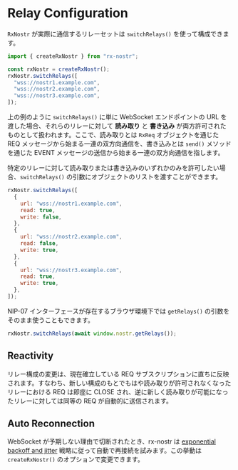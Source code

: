 # Relay Configuration

`RxNostr` が実際に通信するリレーセットは `switchRelays()` を使って構成できます。

```js
import { createRxNostr } from "rx-nostr";

const rxNostr = createRxNostr();
rxNostr.switchRelays([
  "wss://nostr1.example.com",
  "wss://nostr2.example.com",
  "wss://nostr3.example.com",
]);
```

上の例のように `switchRelays()` に単に WebSocket エンドポイントの URL を渡した場合、それらのリレーに対して **読み取り** と **書き込み** が両方許可されたものとして扱われます。ここで、読み取りとは `RxReq` オブジェクトを通じた REQ メッセージから始まる一連の双方向通信を、書き込みとは `send()` メソッドを通じた EVENT メッセージの送信から始まる一連の双方向通信を指します。

特定のリレーに対して読み取りまたは書き込みのいずれかのみを許可したい場合、`switchRelays()` の引数にオブジェクトのリストを渡すことができます。

```js
rxNostr.switchRelays([
  {
    url: "wss://nostr1.example.com",
    read: true,
    write: false,
  },
  {
    url: "wss://nostr2.example.com",
    read: false,
    write: true,
  },
  {
    url: "wss://nostr3.example.com",
    read: true,
    write: true,
  },
]);
```

NIP-07 インターフェースが存在するブラウザ環境下では `getRelays()` の引数をそのまま使うこともできます。

```js
rxNostr.switchRelays(await window.nostr.getRelays());
```

## Reactivity

リレー構成の変更は、現在確立している REQ サブスクリプションに直ちに反映されます。すなわち、新しい構成のもとでもはや読み取りが許可されなくなったリレーにおける REQ は即座に CLOSE され、逆に新しく読み取りが可能になったリレーに対しては同等の REQ が自動的に送信されます。

## Auto Reconnection

WebSocket が予期しない理由で切断されたとき、rx-nostr は [exponential backoff and jitter](https://aws.amazon.com/jp/blogs/architecture/exponential-backoff-and-jitter/) 戦略に従って自動で再接続を試みます。この挙動は `createRxNostr()` のオプションで変更できます。
